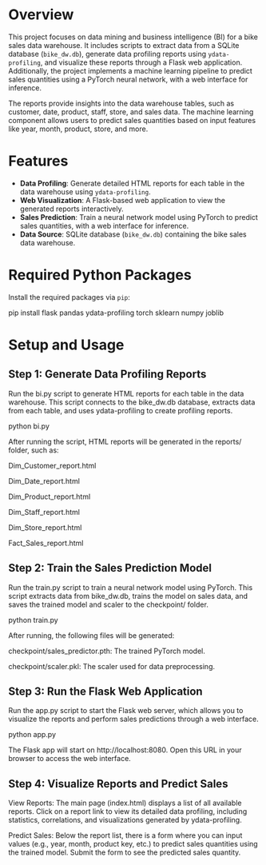 # Overview
This project focuses on data mining and business intelligence (BI) for a bike sales data warehouse. It includes scripts to extract data from a SQLite database (`bike_dw.db`), generate data profiling reports using `ydata-profiling`, and visualize these reports through a Flask web application. Additionally, the project implements a machine learning pipeline to predict sales quantities using a PyTorch neural network, with a web interface for inference.

The reports provide insights into the data warehouse tables, such as customer, date, product, staff, store, and sales data. The machine learning component allows users to predict sales quantities based on input features like year, month, product, store, and more.

# Features
- **Data Profiling**: Generate detailed HTML reports for each table in the data warehouse using `ydata-profiling`.
- **Web Visualization**: A Flask-based web application to view the generated reports interactively.
- **Sales Prediction**: Train a neural network model using PyTorch to predict sales quantities, with a web interface for inference.
- **Data Source**: SQLite database (`bike_dw.db`) containing the bike sales data warehouse.


# Required Python Packages
Install the required packages via `pip`:

pip install flask pandas ydata-profiling torch sklearn numpy joblib

# Setup and Usage
## Step 1: Generate Data Profiling Reports

Run the bi.py script to generate HTML reports for each table in the data warehouse. This script connects to the bike_dw.db database, extracts data from each table, and uses ydata-profiling to create profiling reports.

python bi.py

After running the script, HTML reports will be generated in the reports/ folder, such as:

Dim_Customer_report.html

Dim_Date_report.html

Dim_Product_report.html

Dim_Staff_report.html

Dim_Store_report.html

Fact_Sales_report.html

## Step 2: Train the Sales Prediction Model
Run the train.py script to train a neural network model using PyTorch. This script extracts data from bike_dw.db, trains the model on sales data, and saves the trained model and scaler to the checkpoint/ folder.

python train.py

After running, the following files will be generated:

checkpoint/sales_predictor.pth: The trained PyTorch model.

checkpoint/scaler.pkl: The scaler used for data preprocessing.

## Step 3: Run the Flask Web Application
Run the app.py script to start the Flask web server, which allows you to visualize the reports and perform sales predictions through a web interface.

python app.py

The Flask app will start on http://localhost:8080. Open this URL in your browser to access the web interface.

## Step 4: Visualize Reports and Predict Sales

View Reports: The main page (index.html) displays a list of all available reports. Click on a report link to view its detailed data profiling, including statistics, correlations, and visualizations generated by ydata-profiling.

Predict Sales: Below the report list, there is a form where you can input values (e.g., year, month, product key, etc.) to predict sales quantities using the trained model. Submit the form to see the predicted sales quantity.